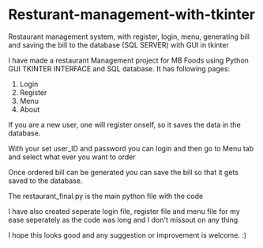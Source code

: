 # Resturant-management-with-tkinter
Restaurant management system, with register, login, menu, generating bill and saving the bill to the database (SQL SERVER) with GUI in tkinter


I have made a restaurant Management project for MB Foods using Python GUI TKINTER INTERFACE and SQL database. It has following pages:
1. Login
2. Register
3. Menu
4. About

If you are a new user, one will register onself, so it saves the data in the database.

With your set user_ID and password you can login and then go to Menu tab and select what ever you want to order

Once ordered bill can be generated you can save the bill so that it gets saved to the database.

The restaurant_final.py is the main python file with the code

I have also created seperate login file, register file and menu file for my ease seperately as the code was long and I don't missout on any thing

I hope this looks good and any suggestion or improvement is welcome. :)
